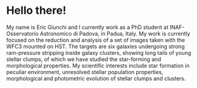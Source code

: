 # Hello there!
My name is Eric Giunchi and I currently work as a PhD student at INAF-Osservatorio Astronomico di Padova, in Padua, Italy. My work is currently focused on the reduction and analysis of a set of images taken with the WFC3 mounted on HST. The targets are six galaxies undergoing strong ram-pressure stripping inside galaxy clusters, showing long tails of young stellar clumps, of which we have studied the star-forming and morphological properties.
My scientific interests include star formation in peculiar environment, unresolved stellar population properties, morphological and photometric evolution of stellar clumps and clusters.
